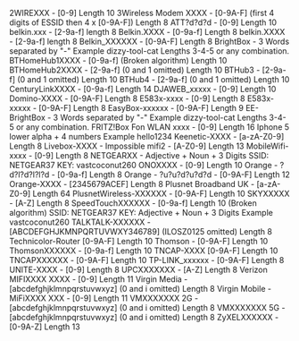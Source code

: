 2WIREXXX - [0-9] Length 10
3Wireless Modem XXXX - [0-9A-F] (first 4 digits of ESSID then 4 x [0-9A-F]) Length 8
ATT?d?d?d - [0-9] Length 10
belkin.xxx - [2-9a-f] length 8
Belkin.XXXX - [0-9a-f] Length 8
belkin.XXXX - [2-9a-f] length 8
Belkin_XXXXXX - [0-9A-F] Length 8
BrightBox - 3 Words separated by "-" Example dizzy-tool-cat Lengths 3-4-5 or any combination.
BTHomeHub1XXXX - [0-9a-f] (Broken algorithm) Length 10 
BTHomeHub2XXXX - [2-9a-f] (0 and 1 omitted) Length 10 
BTHub3 - [2-9a-f] (0 and 1 omitted) Length 10 
BTHub4 - [2-9a-f] (0 and 1 omitted) Length 10 
CenturyLinkXXXX - [0-9a-f] Length 14
DJAWEB_xxxxx - [0-9] Length 10
Domino-XXXX - [0-9A-F] Length 8
E583x-xxxx - [0-9] Length 8
E583x-xxxxx - [0-9A-F] Length 8
EasyBox-xxxxxx - [0-9A-F] Length 9
EE-BrightBox - 3 Words separated by "-" Example dizzy-tool-cat Lengths 3-4-5 or any combination.
FRITZ!Box Fon WLAN xxxx - [0-9] Length 16
Iphone 5 lower alpha + 4 numbers Example hello1234
Keenetic-XXXX - [a-zA-Z0-9] Length 8
Livebox-XXXX - Impossible
mifi2 - [A-Z0-9] Length 13
MobileWifi-xxxx - [0-9] Length 8
NETGEARXX - Adjective + Noun + 3 Digits SSID: NETGEAR37 KEY: vastcoconut260
ONOXXXX - [0-9] Length 10
Orange - ?d?l?d?l?l?d - [0-9a-f] Length 8
Orange - ?u?u?d?u?d?d - [0-9A-F] Length 12
Orange-XXXX - [2345679ACEF] Length 8
Plusnet Broadband UK - [a-zA-Z0-9] Length 64
PlusnetWireless-XXXXXX - [0-9A-F] Length 10
SKYXXXXX - [A-Z] Length 8
SpeedTouchXXXXXX - [0-9a-f] Length 10 (Broken algorithm)
SSID: NETGEAR37 KEY: Adjective + Noun + 3 Digits Example vastcoconut260
TALKTALK-XXXXXX - [ABCDEFGHJKMNPQRTUVWXY346789] (ILOSZ0125 omitted) Length 8
Technicolor-Router [0-9A-F] Length 10
Thomson - [0-9A-F] Length 10
ThomsonXXXXXX - [0-9a-f] Length 10
TNCAP-XXXX [0-9A-F] Length 10
TNCAPXXXXXX - [0-9A-F] Length 10
TP-LINK_xxxxxx - [0-9A-F] Length 8
UNITE-XXXX - [0-9] Length 8
UPCXXXXXXX - [A-Z] Length 8
Verizon MIFIXXXX XXXX - [0-9] Length 11
Virgin Media - [abcdefghjklmnpqrstuvwxyz] (0 and i omitted) Length 8
Virgin Mobile - MiFiXXXX XXX - [0-9] Length 11
VMXXXXXXX 2G - [abcdefghjklmnpqrstuvwxyz] (0 and i omitted) Length 8
VMXXXXXXX 5G - [abcdefghjklmnpqrstuvwxyz] (0 and i omitted) Length 8
ZyXELXXXXXX - [0-9A-Z] Length 13

